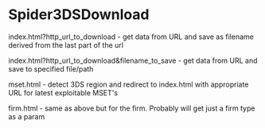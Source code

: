 # Spider3DSDownload

index.html?http_url_to_download - get data from URL and save as filename derived from the last part of the url

index.html?http_url_to_download&filename_to_save - get data from URL and save to specified file/path

mset.html - detect 3DS region and redirect to index.html with appropriate URL for latest exploitable MSET's

firm.html - same as above but for the firm. Probably will get just a firm type as a param
